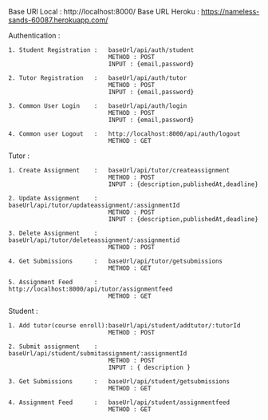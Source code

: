 Base URl Local : http://localhost:8000/
Base URL Heroku : https://nameless-sands-60087.herokuapp.com/


Authentication :
	
	1. Student Registration : 	baseUrl/api/auth/student
								METHOD : POST
								INPUT : {email,password}

	2. Tutor Registration 	: 	baseUrl/api/auth/tutor
								METHOD : POST
								INPUT : {email,password}

	3. Common User Login 	:	baseUrl/api/auth/login
								METHOD : POST
								INPUT : {email,password}

	4. Common user Logout	: 	http://localhost:8000/api/auth/logout
								METHOD : GET



Tutor :
	
	1. Create Assignment 	: 	baseUrl/api/tutor/createassignment
								METHOD : POST
								INPUT : {description,publishedAt,deadline}

	2. Update Assignment 	: 	baseUrl/api/tutor/updateassignment/:assignmentId
								METHOD : POST
								INPUT : {description,publishedAt,deadline}

	3. Delete Assignment 	: 	baseUrl/api/tutor/deleteassignment/:assignmentid
								METHOD : POST

	4. Get Submissions 		: 	baseUrl/api/tutor/getsubmissions
								METHOD : GET

	5. Assignment Feed		: 	http://localhost:8000/api/tutor/assignmentfeed
								METHOD : GET



Student :

	1. Add tutor(course enroll):baseUrl/api/student/addtutor/:tutorId
								METHOD : POST

	2. Submit assignment 	: 	baseUrl/api/student/submitassignment/:assignmentId
								METHOD : POST
								INPUT : { description }

	3. Get Submissions 		: 	baseUrl/api/student/getsubmissions
								METHOD : GET

	4. Assignment Feed 		: 	baseUrl/api/student/assignmentfeed
								METHOD : GET
